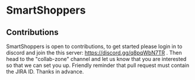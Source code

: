 # SmartShoppers

## Contributions
SmartShoppers is open to contributions, to get started please login in to discord and join the this server:
https://discord.gg/q8pqWbN7TR . Then head to the "collab-zone" channel and let us know that you are interested so that we can set you up.
Friendly reminder that pull request must contain the JIRA ID. Thanks in advance.